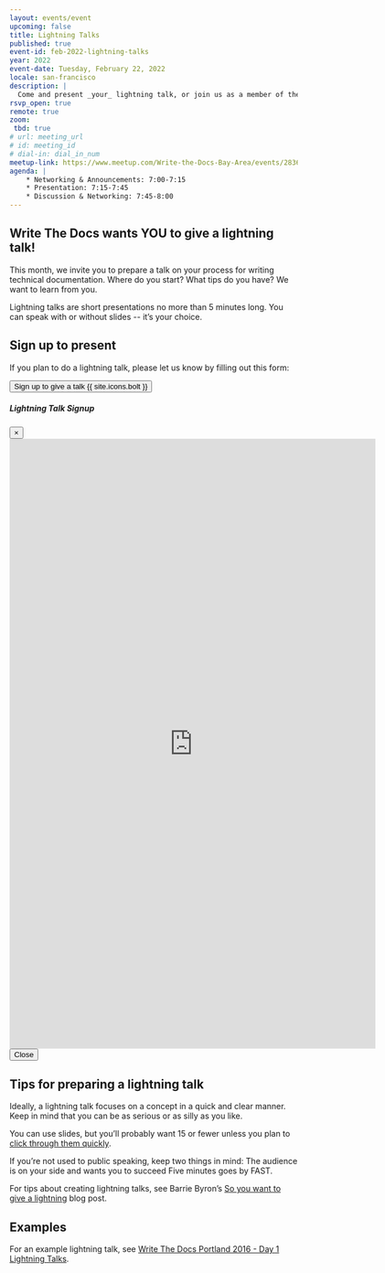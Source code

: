 ```yaml
---
layout: events/event
upcoming: false
title: Lightning Talks
published: true
event-id: feb-2022-lightning-talks
year: 2022
event-date: Tuesday, February 22, 2022
locale: san-francisco
description: |
  Come and present _your_ lightning talk, or join us as a member of the audience.
rsvp_open: true
remote: true
zoom:
 tbd: true
# url: meeting_url
# id: meeting_id
# dial-in: dial_in_num
meetup-link: https://www.meetup.com/Write-the-Docs-Bay-Area/events/283671569/
agenda: |
    * Networking & Announcements: 7:00-7:15
    * Presentation: 7:15-7:45
    * Discussion & Networking: 7:45-8:00
---
```


## Write The Docs wants YOU to give a lightning talk! ##

 This month, we invite you to prepare a talk on your process for writing technical documentation. Where do you start? What tips do you have? We want to learn from you.

Lightning talks are short presentations no more than 5 minutes long. You can speak with or without slides -- it’s your choice.

## Sign up to present

If you plan to do a lightning talk, please let us know by filling out this form:

<!-- Button trigger modal -->
<button type="button" class="btn btn-lg btn-primary mb-3" data-toggle="modal" data-target="#lightning-talk-signups">
    Sign up to give a talk {{ site.icons.bolt }}
</button>
<!-- Modal -->
<div class="modal fade" id="lightning-talk-signups" tabindex="-1" role="dialog" aria-labelledby="lightning-talk-signups" aria-hidden="true">
    <div class="modal-dialog modal-lg" role="document">
        <div class="modal-content">
            <div class="modal-header">
                <h5 class="modal-title" id="lightning-talk-signups-title">Lightning Talk Signup</h5>
                <button type="button" class="close" data-dismiss="modal" aria-label="Close">
                    <span aria-hidden="true">&times;</span>
                </button>
            </div>
            <div class="modal-body">
               <iframe src="https://docs.google.com/forms/d/e/1FAIpQLSeJdGM7H71yrxA4ZKdQ4MPU1cD91FYBndvdSWIIZfUxuWe4yQ/viewform" width="640" height="1067" frameborder="0" marginheight="0" marginwidth="0">Loading…</iframe>
            </div>
            <div class="modal-footer">
                <button type="button" class="btn btn-outline-primary" data-dismiss="modal">Close</button>
            </div>
        </div>
    </div>
</div>


## Tips for preparing a lightning talk ##

Ideally, a lightning talk focuses on a concept in a quick and clear manner. Keep in mind that you can be as serious or as silly as you like.

You can use slides, but you’ll probably want 15 or fewer unless you plan to [click through them quickly](https://en.wikipedia.org/wiki/PechaKucha).

If you’re not used to public speaking, keep two things in mind:
The audience is on your side and wants you to succeed
Five minutes goes by FAST.

For tips about creating lightning talks, see Barrie Byron’s [So you want to give a lightning](https://barriebyron.wordpress.com/2013/02/17/so-you-want-to-give-a-lightning-talk/]) blog post.


## Examples ##

For an example lightning talk, see [Write The Docs Portland 2016 - Day 1 Lightning Talks](https://www.youtube.com/watch?v=LW0NJAbRjc8&index=24&list=PLmV2D6sIiX3U03qc-FPXgLFGFkccCEtfv).